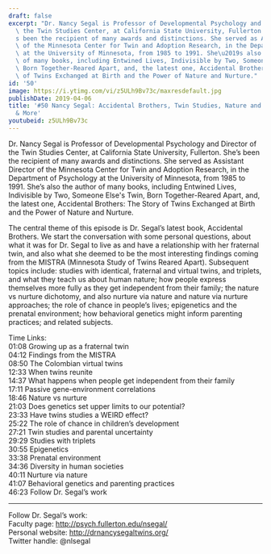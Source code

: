 ```yaml
---
draft: false
excerpt: "Dr. Nancy Segal is Professor of Developmental Psychology and Director of\
  \ the Twin Studies Center, at California State University, Fullerton. She\u2019\
  s been the recipient of many awards and distinctions. She served as Assistant Director\
  \ of the Minnesota Center for Twin and Adoption Research, in the Department of Psychology\
  \ at the University of Minnesota, from 1985 to 1991. She\u2019s also the author\
  \ of many books, including Entwined Lives, Indivisible by Two, Someone Else's Twin,\
  \ Born Together-Reared Apart, and, the latest one, Accidental Brothers: The Story\
  \ of Twins Exchanged at Birth and the Power of Nature and Nurture."
id: '50'
image: https://i.ytimg.com/vi/z5ULh9Bv73c/maxresdefault.jpg
publishDate: 2019-04-06
title: '#50 Nancy Segal: Accidental Brothers, Twin Studies, Nature and Nurture, Epigenetics
  & More'
youtubeid: z5ULh9Bv73c
---
```

Dr. Nancy Segal is Professor of Developmental Psychology and Director of the Twin Studies Center, at California State University, Fullerton. She’s been the recipient of many awards and distinctions. She served as Assistant Director of the Minnesota Center for Twin and Adoption Research, in the Department of Psychology at the University of Minnesota, from 1985 to 1991. She’s also the author of many books, including Entwined Lives, Indivisible by Two, Someone Else's Twin, Born Together-Reared Apart, and, the latest one, Accidental Brothers: The Story of Twins Exchanged at Birth and the Power of Nature and Nurture.

The central theme of this episode is Dr. Segal’s latest book, Accidental Brothers. We start the conversation with some personal questions, about what it was for Dr. Segal to live as and have a relationship with her fraternal twin, and also what she deemed to be the most interesting findings coming from the MISTRA (Minnesota Study of Twins Reared Apart). Subsequent topics include: studies with identical, fraternal and virtual twins, and triplets, and what they teach us about human nature; how people express themselves more fully as they get independent from their family; the nature vs nurture dichotomy, and also nurture via nature and nature via nurture approaches; the role of chance in people’s lives; epigenetics and the prenatal environment; how behavioral genetics might inform parenting practices; and related subjects.  
 
Time Links:  
01:08  Growing up as a fraternal twin  
04:12  Findings from the MISTRA    
08:50  The Colombian virtual twins   
12:33  When twins reunite   
14:37  What happens when people get independent from their family    
17:11  Passive gene-environment correlations    
18:46  Nature vs nurture    
21:03  Does genetics set upper limits to our potential?    
23:33  Have twins studies a WEIRD effect?    
25:22  The role of chance in children’s development  
27:21  Twin studies and parental uncertainty  
29:29  Studies with triplets  
30:55  Epigenetics  
33:38  Prenatal environment  
34:36  Diversity in human societies  
40:11  Nurture via nature  
41:07  Behavioral genetics and parenting practices  
46:23  Follow Dr. Segal’s work

---

Follow Dr. Segal’s work:  
Faculty page: http://psych.fullerton.edu/nsegal/  
Personal website: http://drnancysegaltwins.org/  
Twitter handle: @nlsegal
